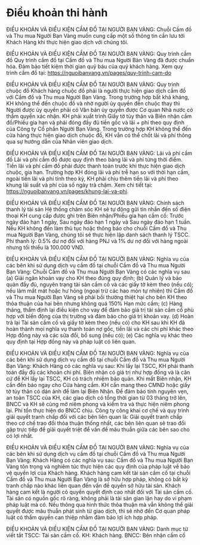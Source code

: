# Điều khoản thi hành

ĐIỀU KHOẢN VÀ ĐIỀU KIỆN CẦM ĐỒ TẠI NGƯỜI BẠN VÀNG: Chuỗi Cầm đồ và Thu mua Người Bạn Vàng muốn cung cấp một số thông tin cần lưu tới Khách Hàng khi thực hiện giao dịch với chúng tôi.

ĐIỀU KHOẢN VÀ ĐIỀU KIỆN CẦM ĐỒ TẠI NGƯỜI BẠN VÀNG: Quy trình cầm đồ Quy trình cầm đồ tại Cầm đồ và Thu mua Người Bàn Vàng đã được chuẩn hóa. Đảm bảo tiết kiệm thời gian quý báu của quý khách hàng. Xem quy trình cầm đồ tại: https://nguoibanvang.vn/pages/quy-trinh-cam-do

ĐIỀU KHOẢN VÀ ĐIỀU KIỆN CẦM ĐỒ TẠI NGƯỜI BẠN VÀNG: Quy trình chuộc đồ Khách hàng chuộc đồ phải là người thực hiện giao dịch cầm đồ với Cầm đồ và Thu mua Người Bạn Vàng. Trong trường hợp bất khả kháng, KH không thể đến chuộc đồ và nhờ người ủy quyền đến chuộc thay thì Người được ủy quyền phải có Văn bản ủy quyền được Cơ quan Nhà nước có thẩm quyền xác nhận. KH phải xuất trình Giấy tờ tùy thân và Biên nhận cầm đồ/Phiếu gia hạn và phải đóng đầy đủ tiền gốc và lãi + phí theo quy định của Công ty Cổ phần Người Bạn Vàng. Trong trường hợp KH không thể đến cửa hàng thực hiện giao dịch chuộc đồ, KH vẫn có thể chốt lãi và phí thông qua sự hướng dẫn của Nhân viên giao dịch.

ĐIỀU KHOẢN VÀ ĐIỀU KIỆN CẦM ĐỒ TẠI NGƯỜI BẠN VÀNG: Lãi và phí cầm đồ Lãi và phí cầm đồ được quy định theo bảng lãi và phí từng thời điểm. Tiền lãi và phí cấm đồ phải được thanh toán trước khi thực hiện giao dịch chuộc, gia hạn. Trường hợp KH đóng lãi và phí trễ hạn so với thời hạn cầm, ngoài tiền lãi và phí tính theo kỳ, KH phải chịu thêm tiền lãi và phí theo khung lãi suất và phí của số ngày trả chậm. Xem chi tiết tại: https://nguoibanvang.vn/pages/khung-lai-va-phi.

ĐIỀU KHOẢN VÀ ĐIỀU KIỆN CẦM ĐỒ TẠI NGƯỜI BẠN VÀNG: Chính sách thanh lý tài sản Hệ thống chăm sóc KH sẽ tự động gửi tin nhắn đến số điện thoại KH cung cấp được ghi trên Biên nhận/Phiếu gia hạn cầm cố: Trước ngày đáo hạn 1 ngày, Sau ngày đáo hạn 1 ngày và Sau ngày đáo hạn 1 tuần. Nếu KH không đến làm thủ tục hoặc thông báo cho chuỗi Cầm đồ và Thu mua Người Bạn Vàng, chúng tôi sẽ thực hiện lập danh sách thanh lý TSCC. Phí thanh lý: 0.5% dư nợ đối với hàng PNJ và 1% dư nợ đối với hàng ngoài nhưng tối thiểu là 100.000 VND.

ĐIỀU KHOẢN VÀ ĐIỀU KIỆN CẦM ĐỒ TẠI NGƯỜI BẠN VÀNG: Nghĩa vụ của các bên khi sử dụng dịch vụ cầm đồ tại chuỗi Cầm đồ và Thu mua Người Bạn Vàng: Chuỗi Cầm đồ và Thu mua Người Bạn Vàng có các nghĩa vụ sau (a) Giải ngân khoản vay cho KH theo đúng quy định; (b) Quản lý và bảo quản đầy đủ, nguyên trạng tài sản cầm cố và các giấy tờ kèm theo (nếu có); nếu làm mất mát hoặc hư hỏng (ngoại trừ các hao mòn tự nhiên) thì Cầm đồ và Thu mua Người Bạn Vàng sẽ phải bồi thường thiệt hại cho bên KH theo thỏa thuận của hai bên nhưng không quá 150% Hạn mức cầm; (c) Hàng tháng, thẩm định lại điều kiện cho vay để đảm bảo giá trị tài sản cầm cố phù hợp với biến động của thị trường và đảm bảo cho giá trị khoản vay. (d) Hoàn trả lại Tài sản cầm cố và giấy tờ kèm theo (nếu có) cho KH sau khi KH đã hoàn thành mọi nghĩa vụ thanh toán nợ gốc, tiền lãi và các chi phí khác theo Hợp đồng này và các sửa đổi, bổ sung (nếu có); (e) Các nghĩa vụ khác theo quy định tại Hợp đồng này và pháp luật có liên quan.

ĐIỀU KHOẢN VÀ ĐIỀU KIỆN CẦM ĐỒ TẠI NGƯỜI BẠN VÀNG: Nghĩa vụ của các bên khi sử dụng dịch vụ cầm đồ tại chuỗi Cầm đồ và Thu mua Người Bạn Vàng: Khách Hàng có các nghĩa vụ sau: Khi lấy lại TSCC, KH phải thanh toán đầy đủ các khoản chi phí. Biên nhận có giá trị như hợp đồng và là căn cứ để KH lấy lại TSCC, KH có trách nhiệm bảo quản. Khi mất Biên nhận, KH cần đến báo ngay cho Cửa hàng cầm. KH cần mang theo CMND hoặc giấy tờ tùy thân có dán ảnh để làm lại Biên Nhận. Để đảm bảo tính nguyên vẹn, an toàn TSCC của KH, các giao dịch có tổng thời gian từ 03 tháng trở lên, BNCC và KH sẽ cùng mở niêm phong và kiểm tra và thực hiện niêm phong lại. Phí tổn thực hiện do BNCC chịu. Công ty công khai cơ chế và quy trình giải quyết tranh chấp đối với các bên liên quan là: Giải quyết tranh chấp theo cơ chế trao đổi thỏa thuận thống nhất, các bên liên quan sẽ trao đổi gặp trực tiếp để giải quyết triệt để vấn đề mâu thuẫn giữa các bên sao cho có lợi nhất.

ĐIỀU KHOẢN VÀ ĐIỀU KIỆN CẦM ĐỒ TẠI NGƯỜI BẠN VÀNG: Nghĩa vụ của các bên khi sử dụng dịch vụ cầm đồ tại chuỗi Cầm đồ và Thu mua Người Bạn Vàng: Khách Hàng có các nghĩa vụ sau: Cầm đồ và Thu mua Người Bạn Vàng tôn trọng và nghiêm túc thực hiện các quy định của pháp luật về bảo vệ quyền lợi của Khách hàng. Khách hàng cam kết tài sản cầm cố tại chuỗi Cầm đồ và Thu mua Người Bạn Vàng là sở hữu hợp pháp, không có bất kỳ tranh chấp nào khác liên quan đến vấn đề quyền sở hữu tài sản. Khách hàng cam kết là người có quyền quyết định cao nhất đối với Tài sản cầm cố. Tài sản có nguồn gốc rõ ràng, không phải là tài sản gian lận hay do vi phạm pháp luật mà có. Nếu thông qua hình thức thỏa thuận mà vẫn không thể giải quyết được mâu thuẫn phát sinh từ giao dịch, thì sẽ nhờ đến Cơ quan pháp luật có thẩm quyền can thiệp nhằm đảm bảo lợi ích hợp pháp.

ĐIỀU KHOẢN VÀ ĐIỀU KIỆN CẦM ĐỒ TẠI NGƯỜI BẠN VÀNG: Danh mục từ viết tắt TSCC: Tài sản cầm cố. KH: Khách hàng. BNCC: Bên nhận cầm cố